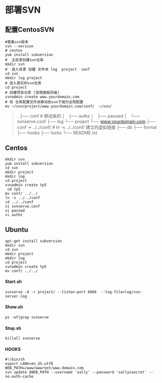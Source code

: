 # 部署SVN

## 配置CentosSVN

``` shell
#查看svn版本
svn --version
# centos 
yum install subversion
#  主目录创建svn仓库
mkdir svn
#  进入目录 创建 文件夹 log  project  conf
cd svn
mkdir log project
# 进入真实的svn仓库
cd project
# 创建项目仓库 (宝塔面板风格)
svnadmin create www.yourdomain.com
# 将 仓库配置文件夹移动到svn下成为全局配置
mv ~/svn/project/www.yourdomain.com/conf/  ~/svn/
```
>.
>├── conf                 # 移动来的
>│   ├── authz
>│   ├── passwd
>│   └── svnserve.conf
>├── log
>└── project
>    └── www.yourdomain.com
>        ├── conf -> ../../conf/  # ln -s ../../conf/  建立的虚拟链接
>        ├── db
>        ├── format
>        ├── hooks
>        ├── locks
>        └── README.txt

## Centos
```shell
mkdir svn
yum install subversion
cd svn
mkdir project
mkdir log
cd project
svnadmin create tp5
 cd tp5
mv conf/ ../../
ln -s ../../conf
cd ../../conf
vi svnserve.conf
vi passwd
vi authz 

```

## Ubuntu

```shell
apt-get install subversion
mkdir svn
cd svn
mkdir project
mkdir log
cd project
svnadmin create tp5
mv conf/ ../../
```




#### Start.sh
```
svnserve -d -r project/ --listen-port 6666  --log-file=log/svn-server.log
```

#### Show.sh
```
ps -ef|grep svnserve
```
#### Stop.sh
```
killall svnserve
```

#### HOOKS
``` shell
#!/bin/sh
export LANG=en_US.utf8
WEB_PATH=/www/wwwroot/www.domain.com
svn update $WEB_PATH --username 'sally' --password 'sallyssecret' --no-auth-cache
```